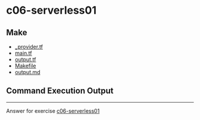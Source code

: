 # c06-serverless01

## Make
- [_provider.tf](_provider.tf)
- [main.tf](main.tf)
- [output.tf](output.tf)
- [Makefile](Makefile)
- [output.md](output.md)

## Command Execution Output

<!-- Don't change anything below this point-->
<!-- Before commiting, remove both commented lines--> 
***
Answer for exercise [c06-serverless01](https://github.com/devopsacademyau/academy/blob/57dd95ac0a36e2553a4a3ed1b2c471d7dc6d489b/classes/06class/exercises/c06-serverless01/README.md)